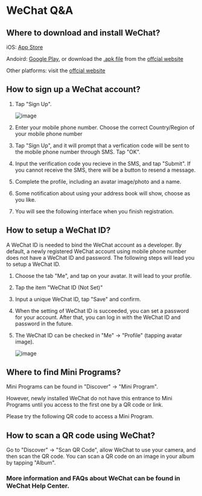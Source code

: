 # WeChat Q&A

## Where to download and install WeChat?

iOS: [App Store](https://appsto.re/us/S8gTy.i)

Andoird: [Google Play](https://play.google.com/store/apps/details?id=com.tencent.mm&referrer=utm_source%3Dwechat.com%26utm_medium%3Ddesktop), or download the [.apk file](http://dlglobal.qq.com/weixin/android/wechat.apk) from the [offcial website](http://www.wechat.com)

Other platforms: visit the [offcial website](http://www.wechat.com)

## How to sign up a WeChat account?

1. Tap "Sign Up".

   ![image](http://portland.csis.u-tokyo.ac.jp/images/miniprogram/wechatsignup01.jpg)
   
2. Enter your mobile phone number. Choose the correct Country/Region of your mobile phone number
3. Tap "Sign Up", and it will prompt that a verfication code will be sent to the mobile phone number through SMS. Tap "OK".
4. Input the verification code you recieve in the SMS, and tap "Submit". If you cannot receive the SMS, there will be a button to resend a message.
5. Complete the profile, including an avatar image/photo and a name.
6. Some notification about using your address book will show, choose as you like.
7. You will see the following interface when you finish registration.

## How to setup a WeChat ID?

A WeChat ID is needed to bind the WeChat account as a developer. By default, a newly registered WeChat account using mobile phone number does not have a WeChat ID and password. The following steps will lead you to setup a WeChat ID.

1. Choose the tab "Me", and tap on your avatar. It will lead to your profile.
2. Tap the item "WeChat ID (Not Set)"
3. Input a unique WeChat ID, tap "Save" and confirm.
4. When the setting of WeChat ID is succeeded, you can set a password for your account. After that, you can log in with the WeChat ID and password in the future.
5. The WeChat ID can be checked in "Me" -> "Profile" (tapping avatar image).

   ![image](http://portland.csis.u-tokyo.ac.jp/images/miniprogram/wechatid.jpg)

## Where to find Mini Programs?

Mini Programs can be found in "Discover" -> "Mini Program".

However, newly installed WeChat do not have this entrance to Mini Programs until you access to the first one by a QR code or link.

Please try the following QR code to access a Mini Program.

## How to scan a QR code using WeChat?

Go to "Discover" -> "Scan QR Code", allow WeChat to use your camera, and then scan the QR code. You can scan a QR code on an image in your album by tapping "Album".

### More information and FAQs about WeChat can be found in WeChat Help Center.

